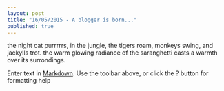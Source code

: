 ```yaml
---
layout: post
title: "16/05/2015 - A blogger is born..."
published: true
---
```


the night cat purrrrrs, in the jungle, the tigers roam, monkeys swing, and jackylls trot. the warm glowing radiance of the saranghetti casts a warmth over its surrondings.

Enter text in [Markdown](http://daringfireball.net/projects/markdown/). Use the toolbar above, or click the ? button for formatting help
